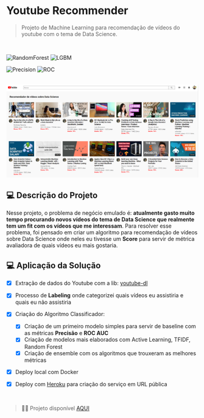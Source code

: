 # Youtube Recommender
> Projeto de Machine Learning para recomendação de vídeos do youtube com o tema de Data Science.

<br>

![RandomForest](https://img.shields.io/badge/-RANDOM_FOREST_CLASSIFIER-blue?style=for-the-badge)
![LGBM](https://img.shields.io/badge/-LIGHT_GBM-red?style=for-the-badge)

![Precision](https://img.shields.io/badge/PRECISION-0.326-green?style=for-the-badge)
![ROC](https://img.shields.io/badge/ROC_AUC-0.73-green?style=for-the-badge)

<br>

<img src="home-youtube-recommender.png" alt="exemplo imagem">


## 💻 Descrição do Projeto

Nesse projeto, o problema de negócio emulado é: <b>atualmente gasto muito tempo procurando novos vídeos do tema de Data Science que realmente tem um 
fit com os vídeos que me interessam</b>. Para resolver esse problema, foi pensado em criar um algoritmo para recomendação de vídeos sobre Data Science onde
neles eu tivesse um <b>Score</b> para servir de métrica avaliadora de quais vídeos eu mais gostaria.

## 💻 Aplicação da Solução

- [x] Extração de dados do Youtube com a lib: [youtube-dl](https://github.com/ytdl-org/youtube-dl)
- [x] Processo de <b>Labeling</b> onde categorizei quais vídeos eu assistiria e quais eu não assistiria
- [x] Criação do Algoritmo Classificador:

    - [x] Criação de um primeiro modelo simples para servir de baseline com as métricas <b>Precisão</b> e <b>ROC AUC</b>
    - [x] Criação de modelos mais elaborados com Active Learning, TFIDF, Random Forest
    - [x] Criação de ensemble com os algoritmos que trouxeram as melhores métricas 
 
 - [x] Deploy local com Docker
 - [x] Deploy com [Heroku](https://www.heroku.com/) para criação do serviço em URL pública

<br>

> 👨‍💻 Projeto disponível [AQUI](https://youtube-recommender-1195.herokuapp.com/)
